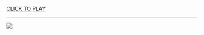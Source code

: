 
<a href="https://premium76.site?title=conway's_game_of_life_unblocked&ref=13M">CLICK TO PLAY</a></h3>
<hr>

<a href="https://premium76.site?title=conway's_game_of_life_unblocked&ref=13M"><img src="https://clearcache.store/games.png"></a>


